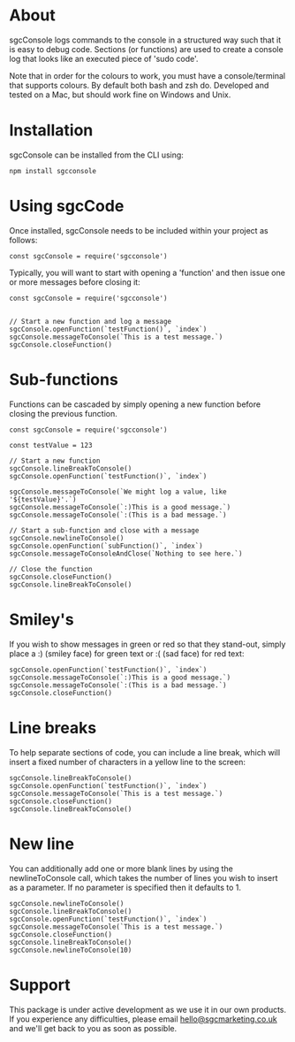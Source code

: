 # About

sgcConsole logs commands to the console in a structured way such that it is easy to debug code. Sections (or functions) are used to create a console log that looks like an executed piece of 'sudo code'.

Note that in order for the colours to work, you must have a console/terminal that supports colours. By default both bash and zsh do. Developed and tested on a Mac, but should work fine on Windows and Unix.

# Installation

sgcConsole can be installed from the CLI using:

```
npm install sgcconsole
```

# Using sgcCode

Once installed, sgcConsole needs to be included within your project as follows:

```
const sgcConsole = require('sgcconsole')
```

Typically, you will want to start with opening a 'function' and then issue one or more messages before closing it:

```
const sgcConsole = require('sgcconsole')


// Start a new function and log a message
sgcConsole.openFunction(`testFunction()`, `index`)
sgcConsole.messageToConsole(`This is a test message.`)
sgcConsole.closeFunction()
```

# Sub-functions

Functions can be cascaded by simply opening a new function before closing the previous function.

```
const sgcConsole = require('sgcconsole')

const testValue = 123

// Start a new function
sgcConsole.lineBreakToConsole()
sgcConsole.openFunction(`testFunction()`, `index`)

sgcConsole.messageToConsole(`We might log a value, like '${testValue}'.`)
sgcConsole.messageToConsole(`:)This is a good message.`)
sgcConsole.messageToConsole(`:(This is a bad message.`)

// Start a sub-function and close with a message
sgcConsole.newlineToConsole()
sgcConsole.openFunction(`subFunction()`, `index`)
sgcConsole.messageToConsoleAndClose(`Nothing to see here.`)

// Close the function
sgcConsole.closeFunction()
sgcConsole.lineBreakToConsole()
```

# Smiley's

If you wish to show messages in green or red so that they stand-out, simply place a :) (smiley face) for green text or :( (sad face) for red text:

```
sgcConsole.openFunction(`testFunction()`, `index`)
sgcConsole.messageToConsole(`:)This is a good message.`)
sgcConsole.messageToConsole(`:(This is a bad message.`)
sgcConsole.closeFunction()
```

# Line breaks

To help separate sections of code, you can include a line break, which will insert a fixed number of characters in a yellow line to the screen:

```
sgcConsole.lineBreakToConsole()
sgcConsole.openFunction(`testFunction()`, `index`)
sgcConsole.messageToConsole(`This is a test message.`)
sgcConsole.closeFunction()
sgcConsole.lineBreakToConsole()
```

# New line

You can additionally add one or more blank lines by using the newlineToConsole call, which takes the number of lines you wish to insert as a parameter. If no parameter is specified then it defaults to 1.

```
sgcConsole.newlineToConsole()
sgcConsole.lineBreakToConsole()
sgcConsole.openFunction(`testFunction()`, `index`)
sgcConsole.messageToConsole(`This is a test message.`)
sgcConsole.closeFunction()
sgcConsole.lineBreakToConsole()
sgcConsole.newlineToConsole(10)
```

# Support

This package is under active development as we use it in our own products. If you experience any difficulties, please email hello@sgcmarketing.co.uk and we'll get back to you as soon as possible.
